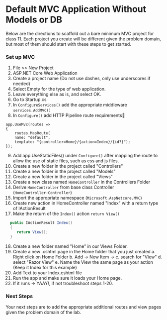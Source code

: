 # Default MVC Application Without Models or DB

Below are the directions to scaffold out a bare minimum MVC project for class 11. Each project you create will be different given the problem domain, but most of them should start with these steps to get started. 

### Set up MVC
1. File >> New Project
2. ASP.NET Core Web Application
3. Create a project name (Do not use dashes, only use underscores if needed)
4. Select Empty for the type of web application.
5. Leave everything else as is, and select OK.
6. Go to Startup.cs
7. In `ConfigureServices()` add the appropriate middleware `services.AddMVC()`
8. In `Configure()` add HTTP Pipeline route requirements

```
app.UseMvc(routes =>
{
	routes.MapRoute(
	name: "default",
	template: "{controller=Home}/{action=Index}/{id?}");
});
```

9. Add app.UseStaticFiles() under `Configure()` after mapping the route to allow the use of static files, such as css and js files.
10. Create a new folder in the project called "Controllers"
11. Create a new folder in the project called "Models"
12. Create a new folder in the project called "Views"
13. Create a new class named `HomeController` in the Controllers Folder
14. Derive `HomeController` from base class Controller (`HomeController:Controller`)
15. Import the appropriate namespace (`Microsoft.AspNetcore.MVC`)
16. Create new action in HomeController named "Index" with a return type of IActionResult
17. Make the return of the `Index()` action `return View()`

```csharp
  public IActionResult Index()
  {
     return View();
  }
```

18. Create a new folder named "Home" in our Views Folder.
19. Create a new .cshtml page in the Home folder that you just created
	a. Right click on Home Folder
	b. Add -> New Item ->
	c. search for "View" 
	d. select "Razor View"
	e. Name the View the same page as your action (Keep it Index for this example)
20. Add Text to your Index.cshtml file
21. Run the app and make sure it loads your Home page.
22. If it runs -> YAAY!, if not troubleshoot steps 1-20.

### Next Steps

Your next steps are to add the appropriate additional routes and view pages given the problem domain of the lab.

